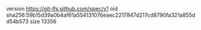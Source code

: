 version https://git-lfs.github.com/spec/v1
oid sha256:59b15d39a0b4af61a554131076eaec2217847d217cd8790fa321a855dd54b573
size 13356

